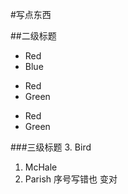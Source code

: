 #写点东西

##二级标题

 *   Red
 *   Blue
 -   Red
 -   Green
 +   Red
 +   Green

###三级标题
 3.  Bird
 1.  McHale
 8.  Parish 序号写错也 变对